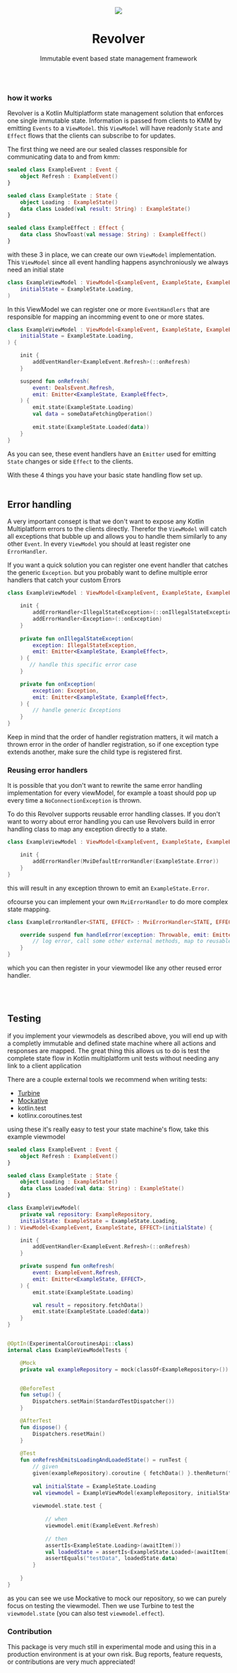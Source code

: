 <p align="center">
  <img src="http://some_place.com/image.png" />
</p>
<h1 align="center"> Revolver</h1>
<p align="center"> Immutable event based state management framework</p>

<br><br/>
### how it works

Revolver is a Kotlin Multiplatform state management solution that enforces one single immutable state. Information is passed from clients to KMM by emitting `Events` to a `ViewModel`. this `ViewModel` will have readonly `State` and `Effect` flows that the clients can subscribe to for updates.

The first thing we need are our sealed classes responsible for communicating data to and from kmm:

```Kotlin
sealed class ExampleEvent : Event {
    object Refresh : ExampleEvent()
}
```

```Kotlin
sealed class ExampleState : State {
    object Loading : ExampleState()
    data class Loaded(val result: String) : ExampleState()
}
```
```Kotlin
sealed class ExampleEffect : Effect {
    data class ShowToast(val message: String) : ExampleEffect()
}
```

with these 3 in place, we can create our own `ViewModel` implementation. This `ViewModel` since all event handling happens asynchroniously we always need an initial state

```Kotlin
class ExampleViewModel : ViewModel<ExampleEvent, ExampleState, ExampleEffect>(
    initialState = ExampleState.Loading,
) 
```
In this ViewModel we can register one or more `EventHandlers` that are responsible for mapping an incomming event to one or more states.

```Kotlin
class ExampleViewModel : ViewModel<ExampleEvent, ExampleState, ExampleEffect>(
    initialState = ExampleState.Loading,
) {

    init {
        addEventHandler<ExampleEvent.Refresh>(::onRefresh)
    }

    suspend fun onRefresh(
        event: DealsEvent.Refresh,
        emit: Emitter<ExampleState, ExampleEffect>,
    ) {
        emit.state(ExampleState.Loading)
        val data = someDataFetchingOperation()
        
        emit.state(ExampleState.Loaded(data))
    }
}
```
As you can see, these event handlers have an `Emitter` used for emitting `State` changes or side `Effect` to the clients.

With these 4 things you have your basic state handling flow set up.
<br><br/>
## Error handling

A very important consept is that we don't want to expose any Kotlin Multiplatform errors to the clients directly. Therefor the `ViewModel` will catch all exceptions that bubble up and allows you to handle them similarly to any other `Event`. In every `ViewModel` you should at least register one `ErrorHandler`.

If you want a quick solution you can register one event handler that catches the generic `Exception`. but you probably want to define multiple error handlers that catch your custom Errors

```kotlin
class ExampleViewModel : ViewModel<ExampleEvent, ExampleState, ExampleEffect>(ExampleState.Loading) {

    init {
        addErrorHandler<IllegalStateException>(::onIllegalStateException)
        addErrorHandler<Exception>(::onException)
    }
    
    private fun onIllegalStateException(
        exception: IllegalStateException,
        emit: Emitter<ExampleState, ExampleEffect>,
    ) {
       // handle this specific error case
    }

    private fun onException(
        exception: Exception,
        emit: Emitter<ExampleState, ExampleEffect>,
    ) {
        // handle generic Exceptions
    }
}
```
Keep in mind that the order of handler registration matters, it wil match a thrown error in the order of handler registration, so if one exception type extends another, make sure the child type is registered first.

### Reusing error handlers

It is possible that you don't want to rewrite the same error handling implementation for every viewModel, for example a toast should pop up every time a `NoConnectionException` is thrown.

To do this Revolver supports reusable error handling classes. If you don't want to worry about error handling you can use Revolvers build in error handling class to map any exception directly to a state.
```kotlin
class ExampleViewModel : ViewModel<ExampleEvent, ExampleState, ExampleEffect>(ExampleState.Loading) {

    init {
        addErrorHandler(MviDefaultErrorHandler(ExampleState.Error))
    }
}
```

this will result in any exception thrown to emit an `ExampleState.Error`.

ofcourse you can implement your own `MviErrorHandler` to do more complex state mapping.
```kotlin
class ExampleErrorHandler<STATE, EFFECT> : MviErrorHandler<STATE, EFFECT, Throwable> {

    override suspend fun handleError(exception: Throwable, emit: Emitter<STATE, EFFECT>) {
        // log error, call some other external methods, map to reusable states ...
    }
}

```
which you can then register in your viewmodel like any other reused error handler.

<br><br/>
## Testing

if you implement your viewmodels as described above, you will end up with a completly immutable and defined state machine where all actions and responses are mapped. The great thing this allows us to do is test the complete state flow in Kotlin multiplatform unit tests without needing any link to a client application

There are a couple external tools we recommend when writing tests:
* [Turbine](https://github.com/cashapp/turbine)
* [Mockative](https://github.com/mockative/mockative)
* kotlin.test
* kotlinx.coroutines.test

using these it's really easy to test your state machine's flow, take this example viewmodel
```Kotlin
sealed class ExampleEvent : Event {
    object Refresh : ExampleEvent()
}

sealed class ExampleState : State {
    object Loading : ExampleState()
    data class Loaded(val data: String) : ExampleState()
}

class ExampleViewModel(
    private val repository: ExampleRepository,
    initialState: ExampleState = ExampleState.Loading,
) : ViewModel<ExampleEvent, ExampleState, EFFECT>(initialState) {

    init {
        addEventHandler<ExampleEvent.Refresh>(::onRefresh)
    }

    private suspend fun onRefresh(
        event: ExampleEvent.Refresh,
        emit: Emitter<ExampleState, EFFECT>,
    ) {
        emit.state(ExampleState.Loading)

        val result = repository.fetchData()
        emit.state(ExampleState.Loaded(data))
    }
}
```


```Kotlin

@OptIn(ExperimentalCoroutinesApi::class)
internal class ExampleViewModelTests {

    @Mock
    private val exampleRepository = mock(classOf<ExampleRepository>())


    @BeforeTest
    fun setup() {
        Dispatchers.setMain(StandardTestDispatcher())
    }

    @AfterTest
    fun dispose() {
        Dispatchers.resetMain()
    }
    
    @Test
    fun onRefreshEmitsLoadingAndLoadedState() = runTest {
        // given
        given(exampleRepository).coroutine { fetchData() }.thenReturn("testData")
        
        val initialState = ExampleState.Loading
        val viewmodel = ExampleViewModel(exampleRepository, initialState)
        
        viewmodel.state.test {
            
            // when
            viewmodel.emit(ExampleEvent.Refresh)
            
            // then
            assertIs<ExampleState.Loading>(awaitItem())
            val loadedState = assertIs<ExampleState.Loaded>(awaitItem())
            assertEquals("testData", loadedState.data)
        }
        
    }
}
```
as you can see we use Mockative to mock our repository, so we can purely focus on testing the viewmodel. Then we use Turbine to test the `viewmodel.state` (you can also test `viewmodel.effect`).


### Contribution

This package is very much still in experimental mode and using this in a production environment is at your own risk. Bug reports, feature requests, or contributions are very much appreciated!